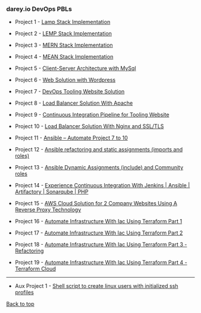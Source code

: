 ### darey.io DevOps PBLs

- Project 1 - [Lamp Stack Implementation](project_1_files/project-1.md)

- Project 2 - [LEMP Stack Implementation](project_2_files/project_2.md)

- Project 3 - [MERN Stack Implementation](project_3_files/project_3.md)

- Project 4 - [MEAN Stack Implementation](project_4_files/project_4.md)

- Project 5 - [Client-Server Architecture with MySql](project_5_files/project_5.md)

- Project 6 - [Web Solution with Wordpress](project_6_files/project_6.md)

- Project 7 - [DevOps Tooling Website Solution](project_7_files/project_7.md)

- Project 8 - [Load Balancer Solution With Apache](project_8_files/project_8.md)

- Project 9 - [Continuous Integration Pipeline for Tooling Website](project_9_files/project_9.md)

- Project 10 - [Load Balancer Solution With Nginx and SSL/TLS](project_10_files/project_10.md)

- Project 11 - [Ansible – Automate Project 7 to 10](project_11_files/project_11.md)

- Project 12 - [Ansible refactoring and static assignments (imports and roles)](project_12_files/project_12.md)

- Project 13 - [Ansible Dynamic Assignments (include) and Community roles](project_13_files/project_13.md)

- Project 14 - [Experience Continuous Integration With Jenkins | Ansible | Artifactory | Sonarqube | PHP](project_14_files/project_14.md)

- Project 15 - [AWS Cloud Solution for 2 Company Websites Using A Reverse Proxy Technology](project_15_files/project_15.md)

- Project 16 - [Automate Infrastructure With Iac Using Terraform Part 1](project_16_files/project_16.md)

- Project 17 - [Automate Infrastructure With Iac Using Terraform Part 2](project_17_files/project_17.md)


- Project 18 - [Automate Infrastructure With Iac Using Terraform Part 3 - Refactoring](project_18_files/project_18.md)

- Project 19 - [Automate Infrastructure With Iac Using Terraform Part 4 - Terraform Cloud](project_19_files/project_19.md)


---

- Aux Project 1 - [Shell script to create linux users with initialized ssh profiles](https://github.com/stwalez/auxillary-projects)



[Back to top](#)